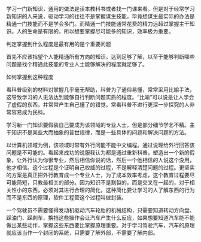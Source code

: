 学习一门新知识，通用的做法是读本教科书或者找一门课来看。但是对于经常学习新知识的人来说，驱动学习的往往不是掌握谋生技能，毕竟想谋生最实际的办法是精通一门技能而不是学会多门。而精通一门技能通常花费的精力远超过掌握主干知识。人的生命是有限的，所以想要掌握尽可能多的知识，效率极为重要。

判定掌握到什么程度是最有用的是个重要问题

首先不应该指望个人能精通所有方向的知识，达到足够了解，以至于能够判断哪些问题是找个精通此技能的专业人士能够解决的程度就足够了。

如何掌握到这种程度

看科普级别的材料对掌握几乎毫无帮助，科普为了通俗易懂，常常采用比喻手法，这导致学习的人无法达到能够自行判断问题实质的程度。“比喻”可以说是让人学会了虚假的东西，并常常产生自己懂了的错觉。常看科普不进行更深一步探究的人非常容易成为民科。

学习新一门知识要假装自己要成为该领域的专业人士，但是部分细节学艺不精。主干知识不是某些大而抽象的普世规律，而是一些具体的问题和解决问题的方法。

以计算机领域为例，该领域时常有外行问能不能中文编程。通过说理给外行回答该问题是不可能的。看起来成功的说服我认为都是通过重新科普，塑造出一个新的假象，让外行认为你很专业，然后相信你说的话，然后一个他相信的人说这个没用，他才相信。这个过程是个证明自己权威的过程，不是解释清楚问题的过程。更坚实的方案是真正把外行教育成一个专业人士，为了成本效率考虑，这个教育过程要尽可能简短，只教最相关的部分。因为知识不是割裂的，而是交叉在一起的，对于相关性小的东西，必须对其进行合理的简化，这种简化要让学习的人了解东西的行为而不是东西的原理，软件工程管这个过程叫做封装。

一个驾驶员不需要懂得发动机驱动汽车轮胎的机械结构，只需要知道转动方向盘、踩油门、踩刹车、换挡这些操作会让汽车产生什么反应，如果想要知道汽车能不能做出某些动作，掌握这些东西要比掌握原理重要。对于学习驾驶汽车，汽车的原理就应该当作一个封闭的系统，只需要了解外部，不需要了解内部。

